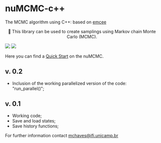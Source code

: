 # nuMCMC-c++
The MCMC algorithm using C++: based on <a href=https://emcee.readthedocs.io/en/stable/ >emcee</a>

<p align="center">🚀 This library can be used to create samplings using Markov chain Monte Carlo (MCMC).</p>

<img src="https://img.shields.io/static/v1?label=version&message=v0.2&color=blue&style=for-the-badge&logo=c++"/> <img src="https://img.shields.io/static/v1?label=license&message=MIT&color=blue&style=for-the-badge&logo=none"/>

Here you can find a <a href=https://marianochaves.github.io/mcmc.html>Quick Start</a> on the nuMCMC.

## v. 0.2
* Inclusion of the working parallelized version of the code: "run_parallel()";

## v. 0.1
* Working code;
* Save and load states;
* Save history functions;

For further information contact mchaves@ifi.unicamp.br
